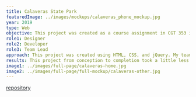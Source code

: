 ```yaml
---
title: Calaveras State Park
featuredImage: ../images/mockups/calaveras_phone_mockup.jpg
year: 2019
type: Web
objective: This project was created as a course assignment in CGT 353 in which we had to build an interactive and dynamic site of our choice within a team. My team and I chose to recreate a California state park with a newer, modern design. As state and national parks in the United States have a simplistic, consistent appearance across all parks, we wanted to create a more specialized experience to attract visitors. We wanted to provide a unique experience to visitors where they could observe photos of their destination as well as factual information.
role1: Designer
role2: Developer
role3: Team Lead
approach: This project was created using HTML, CSS, and jQuery. My teammates conducted research on the content of the site and established the web copy. I collaborated with them on the design of the site and took up most of the development work. We tested the site and received feedback from users within our class and updated some spacing to accommodate for multiple screens per their responses.
results: This project from conception to completion took a little less than a month to complete. This site met all evaluation criteria in fields relating to 508 compliance, aesthetics, and development; therefore, we received a high grade. In the future, I believe this site could easily be turned into a public template that can expand to fit others’ needs.
image1: ../images/full-page/calaveras-home.jpg
image2: ../images/full-page/full-mockup/calaveras-other.jpg
---
```


<a href="https://github.com/nicoledwenger/CalaverasStatePark" style="color: #212529;">repository</a>